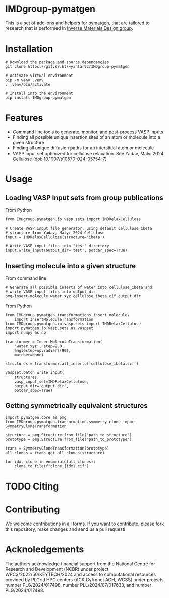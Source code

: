 

# IMDgroup-pymatgen

This is a set of add-ons and helpers for [pymatgen](https://pymatgen.org/), that are tailored to
research that is performed in [Inverse Materials Design group](https://www.oimalyi.org/).


# Installation

    # Download the package and source dependencies
    git clone https://git.sr.ht/~yantar92/IMDgroup-pymatgen
    
    # Activate virtual environment
    pip -m venv .venv
    . .venv/bin/activate
    
    # Install into the environment
    pip install IMDgroup-pymatgen


# Features

-   Command line tools to generate, monitor, and post-process VASP inputs
-   Finding all possible unique insertion sites of an atom or molecule
    into a given structure
-   Finding all unique diffusion paths for an interstitial atom or
    molecule
-   VASP input set optimized for cellulose relaxation.
    See Yadav, Malyi 2024 Cellulose (doi: [10.1007/s10570-024-05754-7](https://doi.org/10.1007/s10570-024-05754-7))


# Usage


## Loading VASP input sets from group publications

From Python

    from IMDgroup.pymatgen.io.vasp.sets import IMDRelaxCellulose
    
    # Create VASP input file generator, using default Cellulose ibeta
    # structure from Yadav, Malyi 2024 Cellulose
    input = IMDRelaxCellulose(structure='ibeta')
    
    # Write VASP input files into "test" directory
    input.write_input(output_dir='test', potcar_spec=True)


## Inserting molecule into a given structure

From command line

    # Generate all possible inserts of water into cellulose_ibeta and
    # write VASP input files into output_dir
    pmg-insert-molecule water.xyz cellulose_ibeta.cif output_dir

From Python

    from IMDgroup.pymatgen.transformations.insert_molecule\
        import InsertMoleculeTransformation
    from IMDgroup.pymatgen.io.vasp.sets import IMDRelaxCellulose
    import pymatgen.io.vasp.sets as vaspset
    import numpy as np
    
    transformer = InsertMoleculeTransformation(
        'water.xyz', step=2.0,
        anglestep=np.radians(90),
        matcher=None)
    
    structures = transformer.all_inserts('cellulose_ibeta.cif')
    
    vaspset.batch_write_input(
        structures,
        vasp_input_set=IMDRelaxCellulose,
        output_dir='output_dir',
        potcar_spec=True)


## Getting symmetrically equivalent structures

    import pymatgen.core as pmg
    from IMDgroup.pymatgen.transormation.symmetry_clone import SymmetryCloneTransformation
    
    structure = pmg.Structure.from_file("path_to_structure")
    prototype = pmg.Structure.from_file("path_to_prototype")
    
    trans = SymmetryCloneTransformation(prototype)
    all_clones = trans.get_all_clones(structure)
    
    for idx, clone in enumerate(all_clones):
        clone.to_file(f"clone_{idx}.cif")


# TODO Citing


# Contributing

We welcome contributions in all forms. If you want to contribute,
please fork this repository, make changes and send us a pull request!


# Acknoledgements

The authors acknowledge financial support from the National Centre for
Research and Development (NCBR) under project
WPC3/2022/50/KEYTECH/2024 and access to computational resources
provided by PLGrid HPC centers (ACK Cyfronet AGH, WCSS) under projects
number PLG/2024/017498, number PLL/2024/07/017633, and number
PLG/2024/017498.

